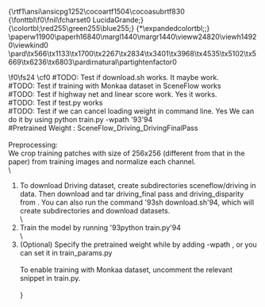 {\rtf1\ansi\ansicpg1252\cocoartf1504\cocoasubrtf830
{\fonttbl\f0\fnil\fcharset0 LucidaGrande;}
{\colortbl;\red255\green255\blue255;}
{\*\expandedcolortbl;;}
\paperw11900\paperh16840\margl1440\margr1440\vieww24820\viewh14920\viewkind0
\pard\tx566\tx1133\tx1700\tx2267\tx2834\tx3401\tx3968\tx4535\tx5102\tx5669\tx6236\tx6803\pardirnatural\partightenfactor0

\f0\fs24 \cf0 #TODO: Test if download.sh works. It maybe work.\
#TODO: Test if training with Monkaa dataset in SceneFlow works\
#TODO: Test if highway net and linear score work. Yes it works.\
#TODO: Test if test.py works\
#TODO: Test if we can cancel loading weight in command line. Yes We can do it by using python train.py -wpath \'93\'94\
#Pretrained Weight : SceneFlow_Driving_DrivingFinalPass\
\
Preprocessing:\
	We crop training patches with size of 256x256 (different from that in the paper) from training images and normalize each channel.\
\
1) To download Driving dataset, create subdirectories sceneflow/driving in data. Then download and tar driving_final pass and driving_disparity from <here>. You can also run the command \'93sh download.sh\'94, which will create subdirectories and download datasets.\
\
2) Train the model by running \'93python train.py\'94\
 \
3) (Optional) Specify the pretrained weight while by adding -wpath <path to pretrained weight>, or you can set it in train_params.py\
\
To enable training with Monkaa dataset, uncomment the relevant snippet in train.py.\
\
}